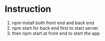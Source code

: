 # Instruction

1. npm install both front end and back end
2. npm start for back end first to start server
3. then npm start at front end to start the app
